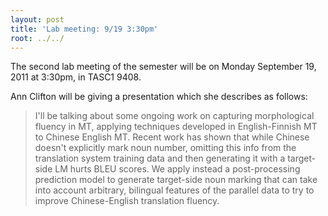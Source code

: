 ```yaml
---
layout: post
title: 'Lab meeting: 9/19 3:30pm'
root: ../../
---
```



The second lab meeting of the semester will be on Monday September 19, 2011 at 3:30pm, in TASC1 9408.






Ann Clifton will be giving a presentation which she describes as follows:


> I'll be talking about some ongoing work on capturing morphological fluency in MT, applying techniques developed in English-Finnish MT to Chinese English MT. Recent work has shown    that while Chinese doesn't explicitly mark noun number, omitting this info from the translation system training data and then generating it with a target-side LM hurts BLEU scores.  We apply instead a post-processing prediction model to generate target-side noun marking that can take into account arbitrary, bilingual features of the parallel data to try to      improve Chinese-English translation fluency.




